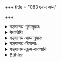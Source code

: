 +++
title = "083 एकम् अप्य्"

+++

<details><summary>गङ्गानथ-मूलानुवादः</summary>

At that (Śrāddha) which forms part of the Five Sacrifices, one should feed even one Brāhmaṇa in honour of the pitṛs; and on this occasion he shall not feed any Brāhmaṇa in honour of the Viśve-devas.—(83)
</details>

<details><summary>मेधातिथिः</summary>

श्राद्धशब्देन विधानात् सर्वस्मिंस् तद्विधाने प्राप्ते कश्चिद् इतिकर्तव्यताभागो निवर्त्यते **न चैवात्राशयेत् किंचित्** । नात्रान्वाहिके श्राद्धे वैश्वदेवं प्रति विश्वान् देवान् उद्दिश्य द्विजभोजनम् । 

- अत्र <u>केचिद्</u> आहुः । प्राप्ते भोजन **आशयेद्** इति पुनर्वचनम् अपूर्वत्वम् अस्य दर्शयति । तेनैतावद् एवैतच् छ्राद्धं यत् पितॄन् उद्धिश्य ब्राह्मण एको भोज्यते, न त्व् अन्या काचिद् अर्घपात्रादिहोमाद्येतिकर्तव्यतास्ति । ब्रह्मचर्यं स्वाध्यायनिषेध इत्य् एवमादि न भवति । 

- **एकम् अप्य् आशयेद् विप्रम्** । त्रयाणां नियमाद् एकैकम् उभयत्रेत्य् अस्याविधित्वाद् अप्राप्त एको विधीयते । एकम् अपि भोजयेत्, सति संभवे बहून् अपि । **पित्रर्थं** पितृतृप्त्यर्थम् । **पाञ्चयज्ञिकम्** । पञ्चयज्ञभवं पाञ्चयज्ञिकं तदन्तर्गतम् । पाञ्चयज्ञिकशब्दः श्राद्धे प्रयुक्तः । न ह्य् एतत् पाञ्चयज्ञिकं तर्पणम् । तेन तर्पणभोजनयोः समुच्चयः । अस्य तु विकल्पो भविष्यति "यद् एव तर्पयत्य् अद्भिः" (म्ध् ३.२७३) इति ॥ ३.७३ ॥
</details>

<details><summary>गङ्गानथ-भाष्यानुवादः</summary>

Since the offering to the Viśvedevas has been enjoined under the name ‘*Śrāddha*,’ it would follow that the entire procedure of the Śrāddha has to be gone through at that offering also; hence the present verse proceeds to preclude a certain portion of that procedure. ‘*On this occasion*’—of the daily *Śrāddha—one* should not feed any Brāhmaṇas in honour of the *Viśvedevas*,—*i.e*., with reference to these.

On this point, some people make the following observations:—“Since feeding is already understood as forming part of the Śrāddha, the presence of the verb ‘should feed’ in this verse indicates that this feeding is something new (different from the feeding that forms an integral part of all *Śrāddhas*.) Hence the *Śrāddha* that is laid down in the present verse is to be regarded as consisting merely in the act of feeding one Brāhmaṇa, and there is nothing else to be done at it, in the shape of the offering of a vessel of water, oblations, and so forth; nor are the restraints relating to ‘avoidance of sexual intercourse,’ ‘omitting of Vedic Study,’ and so forth to be observed in this connection.”

‘*Should feed even one Brāhmaṇa*’—the number of Brāhmaṇas to be fed having been fixed at *three*,—and what is said (under 3.125) regarding the feeding of ‘one at each of the two’ not being of.the nature of an Injunction—the number ‘one,’ which has not been indicated by any other authority, is what is distinctly enjoined here;—the sense being that ‘one should feed even one Brāhmaṇa,—but also many, if possible.’

‘*In honour of the pitṛs*’—*i.e*., for the purpose of satisfying the pitṛs.

‘*That which forms part of the Five Sacrifices*’—*i.e*., that which is included among the Five Sacrifices; this term being used here in the sense of ‘*Śrāddha*;’ what is spoken of as ‘what forms part of the Five Sacrifices’ is not the *Tarpaṇa*—offering (of water); but the combination of this *water—offering* and the *feeding* of the Brāhmaṇa. The optional alternative to this shall be described below, under 3.283.—(83)
</details>

<details><summary>गङ्गानथ-टिप्पन्यः</summary>

This verse is quoted in *Vīramitrodaya* (Āhnika, p. 432), where the following notes are added:—‘*Pāñcayajñike*’ means ‘at that *Pitṛyajña* which forms part of the Five Great Sarifices;’—the particle ‘*api*’ implies that, if possible, one should feed several Brāhmaṇas also;—the second half of the verse means that ‘*Viśvedeva-Śrāddha*’ does not form part of ‘*Nityaśrāddha*’, in support of which it quotes a text from
*Bhaviṣya Purāṇa*;—also in *Hemādri* (Śrāddha, p. 1565).
</details>

<details><summary>गङ्गानथ-तुल्य-वाक्यानि</summary>

*Viṣṇu-Smṛti* (95.65.66).—‘May some such person be born in our family,
as would make to us offerings of water out of deep rivers, specially those whose water is cool! May some excellent man be horn in our family who, with mind composed, would offer Śrāddha to us at Gayā, under the banyan tree!’

*Yājñavalkya* (1.104).—‘Daily should food and water he offered to Pitṛs
and Men; one should constantly carry on Vedic study; he shall not cook food for himself alone.’

*Mahābhārata* (13.97.8).—(Reproduces Manu 82.)

*Vaśiṣṭha* (11.2.4).—‘Or he may feed a single Brāhmaṇa fully learned in
the Veda, endowed with learning and character, and free from all evil characteristics.’

*Vaśiṣṭha* (Vīramitrodaya-Āhnika, p. 430).—‘Having made the offering to
the Vedic Scholar, and to the Religious Student, he shall make it to the Pitṛs, and then feed the guests.’

*Chandogapariśiṣṭa* (Do., p. 431)—‘For the fulfilment of the offering to
the Pitṛs, he may feed at least one Brāhmaṇa;...... if there is no one present to he fed, or if there is not sufficient food left, he shall take up as much food as there may be and offer it daily to Pitṛs and Men.’

*Ādi-purāṇa* (Do.).—‘In honour of all the six Pitṛs, he may feed at
least one Brāhmaṇa every day.’

*Mārkaṇḍeya-purāṇa* (Do., p. 432).—‘Every day, one shall offer śrāddha,
either with food or with water; and in honour of the Pitṛs, he shall feed several Brāhmaṇas, or a single one.’

*Yogi-Yājñavalkya* (Do.).—‘Every day one shall offer śrāddha to the
Pitṛs, either with food or with water.’

*Vyāsa* (Do., p. 433).—‘At the daily śrāddha, the Viśvedevas are to be
omitted.’

*Bhaviṣya-purāṇa* (Do.).—‘At the daily śrāddha, there is to he no
offering to the gods.’

*Puraṇa* (Do.).—‘That which is called the daily śrāddha is observed as
being devoid of the offering to the gods; it is offered to only six ancestors, and there is to be no offering of balls or the sacrificial fee.’

*Laghu-Hārīta* (Aparārka, p. 145).—‘At the daily śrāddha, there is to he
no offering to the gods, also no water-offering or hall-offering.’

*Matsya-purāṇa* (Aparārka, p. 115).—‘The daily śrāddha I am going to
describe as without the water-offering or the invocation, and also without the offering to gods.’

*Kātyāyana* (Aparāka, p. 145).—‘For the accomplishment of the Pitṛyajña,
one shall feed at least one Brāhmaṇa, without making any offering to the gods. If there is no Brāhmaṇa available, a small quantity of food should be taken out and offered to Pitṛs and Men.’

*Pracetas* (Aparārka, p. 140).—‘The daily offering is not to be made
into fire; there is to he no invocation, nor dismissal.’

*Nārāyaṇa* (Aparārka, p. 146).—‘Having invited one or several śrotriyas,
making them sit facing the east......... he shall offer him water and seat; and also water for washing, after he has eaten the food offered to him to the best of one’s capacity.’
</details>

<details><summary>Bühler</summary>

083	Let him feed even one Brahmana in honour of the manes at (the Sraddha), which belongs to the five great sacrifices; but let him not feed on that (occasion) any Brahmana on account of the Vaisvadeva offering.
</details>
